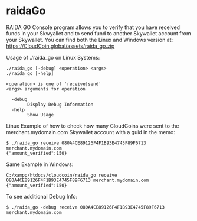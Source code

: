 # raidaGo

RAIDA GO Console program allows you to verify that you have received funds in your Skwyallet and to send fund to another Skywallet account from your Skywallet. You can find both the Linux and Windows version at: https://CloudCoin.global/assets/raida_go.zip


Usage of ./raida_go on Linux Systems:
```console
./raida_go [-debug] <operation> <args>
./raida_go [-help]

<operation> is one of 'receive|send'
<args> arguments for operation

  -debug
        Display Debug Information
  -help
        Show Usage

```

Linux Example of how to check how many CloudCoins were sent to the merchant.mydomain.com Skywallet account with a guid in the memo:
```console
$ ./raida_go receive 080A4CE89126F4F1B93E4745F89F6713 merchant.mydomain.com
{"amount_verified":150}
```
Same Example in Windows:
```console
C:/xampp/htdocs/cloudcoin/raida_go receive 080A4CE89126F4F1B93E4745F89F6713 merchant.mydomain.com
{"amount_verified":150}
```
To see additional Debug Info:

```console
$ ./raida_go -debug receive 080A4CE89126F4F1B93E4745F89F6713 merchant.mydomain.com
```
